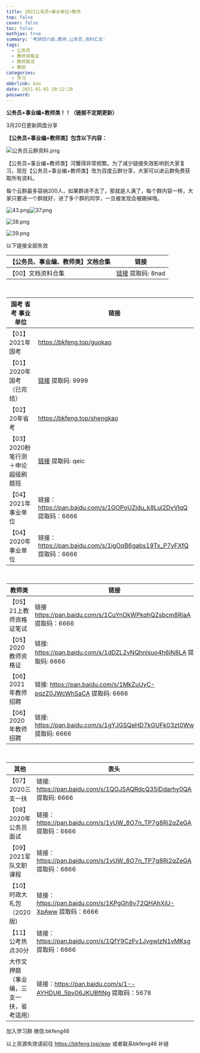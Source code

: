 ```yaml
---
title: 2021公务员+事业单位+教师
top: false
cover: false
toc: false
mathjax: true
summary: '考研四六级,教师,公务员,资料汇总'
tags:
  - 公务员
  - 教师资格证
  - 教师面试
  - 教招
categories:
  - 学习
abbrlink: kao
date: 2021-01-01 20:12:28
password:
---
```


**公务员+事业编+教师类！！（链接不定期更新）**



3月20日更新网盘分享



**【公务员+事业编+教师类】包含以下内容：**

![公务员云群资料.png](https://i.loli.net/2021/03/07/ZrnAN4L1lQ8FVpq.png)





【公务员+事业编+教师类】河蟹得非常频繁。为了减少链接失效影响到大家复习，现在【公务员+事业编+教师类】改为百度云群分享，大家可以进云群免费获取所有资料。



每个云群最多容纳200人，如果群进不去了，那就是人满了，每个群内容一样，大家只要进一个群就好，进了多个群的同学，一旦被发现会被踢掉哦。

![43.png](https://i.loli.net/2021/04/03/hzDCNm81PbGSTg5.png)![37.png](https://i.loli.net/2021/04/03/8YbuSrwnIgav4zq.png)

![38.png](https://i.loli.net/2021/04/03/YzlEG1mnJbcFpQd.png)

![39.png](https://i.loli.net/2021/04/03/Ss5h8ER7m6Qfbn1.png)

以下链接全部失效 



| 【公务员、事业编、教师类】文档合集 | 链接                                                         |
|  ----  | ----  |
|  【00】文档资料合集  |  [链接](https://pan.baidu.com/s/1z_1FSdUUtdKojXzJNB0bVg)  提取码: 8nad  |

​    

   


| 国考 省考 事业单位 | 链接                                                         |
|  ----  | ----  |
| 【01】2021年国考 | https://bkfeng.top/guokao |
| 【01】2020年国考（已完结） | [链接]( https://pan.baidu.com/s/1ZDDiH8rLHkx3adELQrRv6w) 提取码: 9999 |
| 【02】20年省考 | https://bkfeng.top/shengkao |
| 【03】2020粉笔行测＋申论超级刷题班 | [链接]( https://pan.baidu.com/s/1EDpTyI5DCxIkeAkyr3U-ZQ) 提取码: qeic |
| 【04】2021年事业单位 | 链接：https://pan.baidu.com/s/1GOPoUZjdu_k8Lul2DvVlqQ  提取码：6666 |
| 【04】2020年事业单位 | 链接：https://pan.baidu.com/s/1igOqB6gabs19Tx_P7yFXfQ 提取码：6666 |

​    

  

|  教师类  | 链接  |
|  ----  | ----  |
| 【05】21上教师资格证笔试 | 链接 https://pan.baidu.com/s/1CuYnOkWPkqhQZsbcm8RiaA 提取码：6666 |
| 【05】2020教师资格证 | 链接: https://pan.baidu.com/s/1dDZL2vNQhnlsuo4h6iN8LA 提取码: 6666 |
| 【06】2021年教师招聘 | 链接: https://pan.baidu.com/s/1MkZuUyC-pqzZ0JWcWhSaCA 提取码: 6666 |
| 【06】2020年教师招聘       | 链接: https://pan.baidu.com/s/1gYJGSQeHD7kGUFk03zt0Ww 提取码: 6666 |

​    

   

|  其他   | 表头  |
|  ----  | ----  |
| 【07】2020三支一扶 | 链接: https://pan.baidu.com/s/1QOJSAQRdcQ35lDdarhy0QA 提取码: 6666 |
| 【08】2020年公务员面试 | 链接：https://pan.baidu.com/s/1yUW_8O7n_TP7g8Ri2qZeGA 提取码：6666 |
| 【09】2021军队文职课程 | 链接：https://pan.baidu.com/s/1yUW_8O7n_TP7g8Ri2qZeGA 提取码：6666 |
| 【10】时政大礼包（2020版) | 链接：https://pan.baidu.com/s/1KPgGh8v72QHAhXiU-XpAww 提取码：6666 |
| 【11】公考热点30分 | 链接：https://pan.baidu.com/s/1QfY9CzFv1JvgwIzN1vMKsg 提取码：6666 |
| 大作文押题（事业编，三支一扶，省考适用） | 链接：https://pan.baidu.com/s/1--AYHDU6_5bv06JKUBftNg 提取码：5678 |



加入学习群 微信:bkfeng46



以上资源失效请前往 https://bkfeng.top/way  或者联系bkfeng46 补链
































